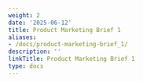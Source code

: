 ```yaml
---
weight: 2
date: '2025-06-12'
title: Product Marketing Brief 1
aliases:
- /docs/product-marketing-brief_1/
description: ''
linkTitle: Product Marketing Brief 1
type: docs
---
```


